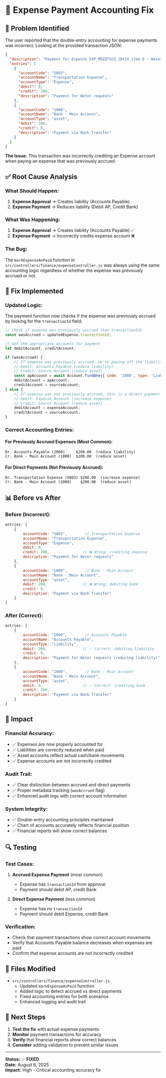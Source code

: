 # 🔧 Expense Payment Accounting Fix

## 🐛 **Problem Identified**

The user reported that the double-entry accounting for expense payments was incorrect. Looking at the provided transaction JSON:

```json
{
  "description": "Payment for Expense EXP_MDZQTSCQ_JDX1X_item_0 - Water requests",
  "entries": [
    {
      "accountCode": "5003",
      "accountName": "Transportation Expense", 
      "accountType": "Expense",
      "debit": 0,
      "credit": 200,
      "description": "Payment for Water requests"
    },
    {
      "accountCode": "1000", 
      "accountName": "Bank - Main Account",
      "accountType": "asset",
      "debit": 200,
      "credit": 0,
      "description": "Payment via Bank Transfer"
    }
  ]
}
```

**The Issue:** This transaction was incorrectly crediting an Expense account when paying an expense that was previously accrued.

## ✅ **Root Cause Analysis**

### **What Should Happen:**
1. **Expense Approval** → Creates liability (Accounts Payable)
2. **Expense Payment** → Reduces liability (Debit AP, Credit Bank)

### **What Was Happening:**
1. **Expense Approval** → Creates liability (Accounts Payable) ✅
2. **Expense Payment** → Incorrectly credits expense account ❌

### **The Bug:**
The `markExpenseAsPaid` function in `src/controllers/finance/expenseController.js` was always using the same accounting logic regardless of whether the expense was previously accrued or not.

## 🔧 **Fix Implemented**

### **Updated Logic:**
The payment function now checks if the expense was previously accrued by looking for the `transactionId` field:

```javascript
// Check if expense was previously accrued (has transactionId)
const wasAccrued = updatedExpense.transactionId;

// Get the appropriate accounts for payment
let debitAccount, creditAccount;

if (wasAccrued) {
    // If expense was previously accrued, we're paying off the liability
    // Debit: Accounts Payable (reduce liability)
    // Credit: Source Account (reduce asset)
    const apAccount = await Account.findOne({ code: '2000', type: 'Liability' });
    debitAccount = apAccount;
    creditAccount = sourceAccount;
} else {
    // If expense was not previously accrued, this is a direct payment
    // Debit: Expense Account (increase expense)
    // Credit: Source Account (reduce asset)
    debitAccount = expenseAccount;
    creditAccount = sourceAccount;
}
```

### **Correct Accounting Entries:**

#### **For Previously Accrued Expenses (Most Common):**
```
Dr. Accounts Payable (2000)     $200.00  (reduce liability)
Cr. Bank - Main Account (1000)  $200.00  (reduce asset)
```

#### **For Direct Payments (Not Previously Accrued):**
```
Dr. Transportation Expense (5003) $200.00  (increase expense)
Cr. Bank - Main Account (1000)    $200.00  (reduce asset)
```

## 📊 **Before vs After**

### **Before (Incorrect):**
```javascript
entries: [
    {
        accountCode: "5003",        // Transportation Expense
        accountName: "Transportation Expense", 
        accountType: "Expense",
        debit: 0,
        credit: 200,               // ❌ Wrong: crediting expense
        description: "Payment for Water requests"
    },
    {
        accountCode: "1000",        // Bank - Main Account
        accountName: "Bank - Main Account",
        accountType: "asset", 
        debit: 200,                // ❌ Wrong: debiting bank
        credit: 0,
        description: "Payment via Bank Transfer"
    }
]
```

### **After (Correct):**
```javascript
entries: [
    {
        accountCode: "2000",        // Accounts Payable
        accountName: "Accounts Payable",
        accountType: "Liability",
        debit: 200,                // ✅ Correct: debiting liability
        credit: 0,
        description: "Payment for Water requests (reducing liability)"
    },
    {
        accountCode: "1000",        // Bank - Main Account
        accountName: "Bank - Main Account",
        accountType: "asset",
        debit: 0,                  // ✅ Correct: crediting bank
        credit: 200,
        description: "Payment via Bank Transfer"
    }
]
```

## 🎯 **Impact**

### **Financial Accuracy:**
- ✅ Expenses are now properly accounted for
- ✅ Liabilities are correctly reduced when paid
- ✅ Asset accounts reflect actual cash/bank movements
- ✅ Expense accounts are not incorrectly credited

### **Audit Trail:**
- ✅ Clear distinction between accrued and direct payments
- ✅ Proper metadata tracking (`wasAccrued` flag)
- ✅ Enhanced audit logs with correct account information

### **System Integrity:**
- ✅ Double-entry accounting principles maintained
- ✅ Chart of accounts accurately reflects financial position
- ✅ Financial reports will show correct balances

## 🔍 **Testing**

### **Test Cases:**
1. **Accrued Expense Payment** (most common)
   - Expense has `transactionId` from approval
   - Payment should debit AP, credit Bank

2. **Direct Expense Payment** (less common)
   - Expense has no `transactionId`
   - Payment should debit Expense, credit Bank

### **Verification:**
- Check that payment transactions show correct account movements
- Verify that Accounts Payable balance decreases when expenses are paid
- Confirm that expense accounts are not incorrectly credited

## 📝 **Files Modified**

- `src/controllers/finance/expenseController.js`
  - Updated `markExpenseAsPaid` function
  - Added logic to detect accrued vs direct payments
  - Fixed accounting entries for both scenarios
  - Enhanced logging and audit trail

## 🚀 **Next Steps**

1. **Test the fix** with actual expense payments
2. **Monitor** payment transactions for accuracy
3. **Verify** that financial reports show correct balances
4. **Consider** adding validation to prevent similar issues

---

**Status:** ✅ **FIXED**  
**Date:** August 6, 2025  
**Impact:** High - Critical accounting accuracy fix 
